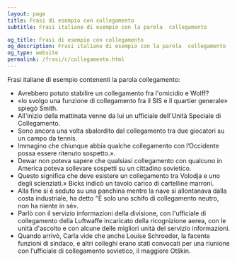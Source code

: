 ```yaml
---
layout: page
title: Frasi di esempio con collegamento 
subtitle: Frasi italiane di esempio con la parola  collegamento

og_title: Frasi di esempio con collegamento 
og_description: Frasi italiane di esempio con la parola  collegamento
og_type: website
permalink: /frasi/c/collegamento.html
---
```


Frasi italiane di esempio contenenti la parola collegamento:


- Avrebbero potuto stabilire un collegamento fra l'omicidio e Wolff?
- «Io svolgo una funzione di collegamento fra il SIS e il quartier generale» spiegò Smith.
- All'inizio della mattinata venne da lui un ufficiale dell'Unità Speciale di Collegamento.
- Sono ancora una volta sbalordito dal collegamento tra due giocatori su un campo da tennis.
- Immagino che chiunque abbia qualche collegamento con l’Occidente possa essere ritenuto sospetto.».
- Dewar non poteva sapere che qualsiasi collegamento con qualcuno in America poteva sollevare sospetti su un cittadino sovietico.
- Questo significa che deve esistere un collegamento tra Volodja e uno degli scienziati.» Bicks indicò un tavolo carico di cartelline marroni.
- Alla fine si è seduto su una panchina mentre la nave si allontanava dalla costa industriale, ha detto "È solo uno schifo di collegamento neutro, non ha niente in sé».
- Parlò con il servizio informazioni della divisione, con l'ufficiale di collegamento della Luftwaffe incaricato della ricognizione aerea, con le unità d'ascolto e con alcune delle migliori unità del servizio informazioni.
- Quando arrivò, Carla vide che anche Louise Schroeder, la facente funzioni di sindaco, e altri colleghi erano stati convocati per una riunione con l’ufficiale di collegamento sovietico, il maggiore Otškin.
